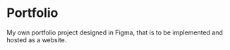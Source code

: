 # Portfolio
My own portfolio project designed in Figma, that is to be implemented and hosted as a website.
